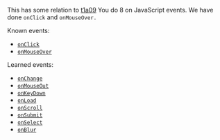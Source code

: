 This has some relation to [t1a09](public/markdown/t1a09-javascript-research.md)
You do 8 on JavaScript events. We have done `onClick` and `onMouseOver.`

Known events:
- [`onClick`](public/markdown/t1a11-JS2-onClick.md)
- [`onMouseOver`](public/markdown/t1a11-JS2-onMouseOver.md)

Learned events:
- [`onChange`](public/markdown/t1a11-JS2-onChange.md)
- [`onMouseOut`](public/markdown/t1a11-JS2-onMouseOut.md)
- [`onKeyDown`](public/markdown/t1a11-JS2-onKeyDown.md)
- [`onLoad`](public/markdown/t1a11-JS2-onLoad.md)
- [`onScroll`](public/markdown/t1a11-JS2-onScroll.md)
- [`onSubmit`](public/markdown/t1a11-JS2-onSubmit.md)
- [`onSelect`](public/markdown/t1a11-JS2-onSelect.md)
- [`onBlur`](public/markdown/t1a11-JS2-onBlur.md)